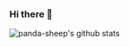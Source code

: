 ### Hi there 👋
![panda-sheep's github stats](https://github-readme-stats.vercel.app/api?username=panda-sheep&count_private=true&show_icons=true&theme=cobalt)

<!--
**panda-sheep/panda-sheep** is a ✨ _special_ ✨ repository because its `README.md` (this file) appears on your GitHub profile.

Here are some ideas to get you started:

- 🔭 I’m currently working on ...
- 🌱 I’m currently learning ...
- 👯 I’m looking to collaborate on ...
- 🤔 I’m looking for help with ...
- 💬 Ask me about ...
- 📫 How to reach me: ...
- 😄 Pronouns: ...
- ⚡ Fun fact: ...
-->
